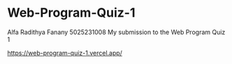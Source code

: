 # Web-Program-Quiz-1
Alfa Radithya Fanany
5025231008
My submission to the Web Program Quiz 1

https://web-program-quiz-1.vercel.app/
